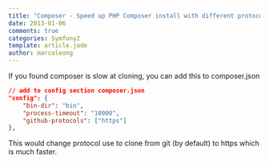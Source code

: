 ```yaml
---
title: "Composer - Speed up PHP Composer install with different protocols"
date: 2013-01-06
comments: true
categories: Symfony2
template: article.jade
author: marcoleong
---
```


If you found composer is slow at cloning, you can add this to composer.json

```json
// add to config section composer.json
"config": {
    "bin-dir": "bin",
    "process-timeout": "10000",
    "github-protocols": ["https"]
},
```

This would change protocol use to clone from git (by default) to https which is much faster.
